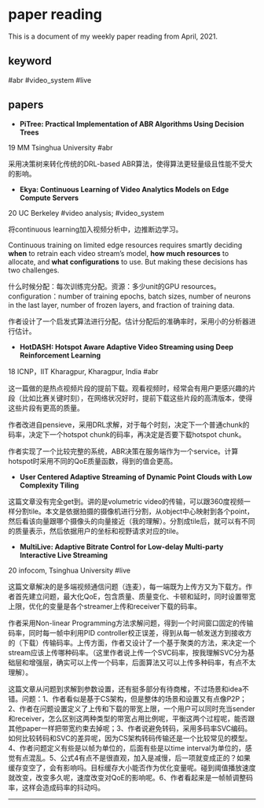 # paper reading

This is a document of my weekly paper reading from April, 2021.

## keyword

#abr #video_system #live

## papers

+ **PiTree: Practical Implementation of ABR Algorithms Using Decision Trees**  

19 MM Tsinghua University  #abr

采用决策树来转化传统的DRL-based ABR算法，使得算法更轻量级且性能不受大的影响。

+ **Ekya: Continuous Learning of Video Analytics Models on Edge Compute Servers**  

20 UC Berkeley #video analysis; #video_system

将continuous learning加入视频分析中，边推断边学习。

Continuous training on limited edge resources requires smartly deciding **when** to retrain each video stream’s model, **how much resources** to allocate, and **what configurations** to use. But making these decisions has two challenges.    

什么时候分配：每次训练完分配。资源：多少unit的GPU resources。configuration：number of training epochs, batch sizes, number of neurons in the last layer, number of frozen layers, and fraction of training data.

作者设计了一个启发式算法进行分配。估计分配后的准确率时，采用小的分析器进行估计。

+ **HotDASH: Hotspot Aware Adaptive Video Streaming using Deep Reinforcement Learning**  

18 ICNP，IIT Kharagpur, Kharagpur, India #abr

这一篇做的是热点视频片段的提前下载。观看视频时，经常会有用户更感兴趣的片段（比如比赛关键时刻），在网络状况好时，提前下载这些片段的高清版本，使得这些片段有更高的质量。

作者改进自pensieve，采用DRL求解，对于每个时刻，决定下一个普通chunk的码率，决定下一个hotspot chunk的码率，再决定是否要下载hotspot chunk。

作者实现了一个比较完整的系统，ABR决策在服务端作为一个service。计算hotspot时采用不同的QoE质量函数，得到的值会更高。

+ **User Centered Adaptive Streaming of Dynamic Point Clouds with Low Complexity Tiling**

这篇文章没有完全get到。讲的是volumetric video的传输，可以跟360度视频一样分割tile。本文是依据拍摄的摄像机进行分割，从object中心映射到各个point，然后看该向量跟哪个摄像头的向量接近（我的理解）。分割成tile后，就可以有不同的质量表示，然后依据用户的坐标和视野请求对应的tile。

+ **MultiLive: Adaptive Bitrate Control for Low-delay Multi-party Interactive Live Streaming**

20 infocom, Tsinghua University  #live

这篇文章解决的是多端视频通信问题（连麦），每一端既为上传方又为下载方。作者首先建立问题，最大化QoE，包含质量、质量变化、卡顿和延时，同时设置带宽上限，优化的变量是各个streamer上传和receiver下载的码率。

作者采用Non-linear Programming方法求解问题，得到一个时间窗口固定的传输码率，同时每一帧中利用PID controller校正误差，得到从每一帧发送方到接收方的（下载）传输码率。上传方面，作者又设计了一个基于聚类的方法，来决定一个stream应该上传哪种码率。（这里作者说上传一个SVC码率，按我理解SVC分为基础层和增强层，确实可以上传一个码率，后面算法又可以上传多种码率，有点不太理解）。

这篇文章从问题到求解到参数设置，还有挺多部分有待商榷，不过场景和idea不错。问题：1、作者看似是基于CS架构，但是整体的场景和设置又有点像P2P；2、作者在问题设置定义了上传和下载的带宽上限，一个用户可以同时充当sender和receiver，怎么区别这两种类型的带宽占用比例呢，平衡这两个过程呢，能否跟其他paper一样把带宽约束去掉呢；3、作者说避免转码，采用多码率SVC编码。如何比较转码和SVC的差异呢，因为CS架构转码传输还是一个比较常见的模型。4、作者问题定义有些是以帧为单位的，后面有些是以time interval为单位的，感觉有点混乱。5、公式4有点不是很直观，加入是减慢，后一项就变成正的？如果缓存变空了，会有影响吗。目标缓存大小能否作为优化变量呢。碰到阈值播放速度就改变，改变多久呢，速度改变对QoE的影响呢。6、作者看起来是一帧帧调整码率，这样会造成码率的抖动吗。

------------------------------------------------------------------------------------------------------------------------------------------------------





